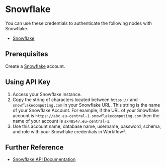 # Snowflake

You can use these credentials to authenticate the following nodes with Snowflake.
- [Snowflake](/workflow/integrations/nodes/workflow-nodes-base.snowflake/)

## Prerequisites

Create a [Snowflake](https://www.snowflake.com/) account.

## Using API Key

1. Access your Snowflake instance.
2. Copy the string of characters located between `https://` and `snowflakecomputing.com` in your Snowflake URL. This string is the name of your Snowflake Account. For example, if the URL of your Snowflake account is `https://abc.eu-central-1.snowflakecomputing.com` then the name of your account is `sx48547.eu-central-1`.
3. Use this account name, database name, username, password, schema, and role with your Snowflake credentials in Workflow².

## Further Reference

- [Snowflake API Documentation](https://api.Snowflake.com/)
